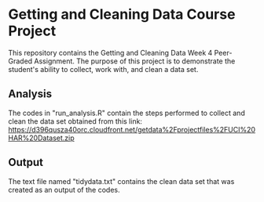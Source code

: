 # Getting and Cleaning Data Course Project
This repository contains the Getting and Cleaning Data Week 4 Peer-Graded Assignment. The purpose of this project is to demonstrate the student's ability to collect, work with, and clean a data set.

## Analysis
The codes in "run_analysis.R" contain the steps performed to collect and clean the data set obtained from this link: https://d396qusza40orc.cloudfront.net/getdata%2Fprojectfiles%2FUCI%20HAR%20Dataset.zip

## Output
The text file named "tidydata.txt" contains the clean data set that was created as an output of the codes.
